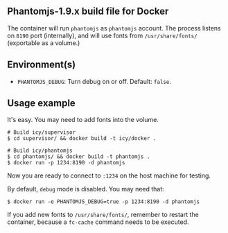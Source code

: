 ## Phantomjs-1.9.x build file for Docker

The container will run `phantomjs` as `phantomjs` account.
The process listens on `8190` port (internally), and will use
fonts from `/usr/share/fonts/` (exportable as a volume.)

## Environment(s)

* `PHANTOMJS_DEBUG`: Turn debug on or off. Default: `false`.

## Usage example

It's easy. You may need to add fonts into the volume.

    # Build icy/supervisor
    $ cd supervisor/ && docker build -t icy/docker .

    # Build icy/phantomjs
    $ cd phantomjs/ && docker build -t phantomjs .
    $ docker run -p 1234:8190 -d phantomjs

Now you are ready to connect to `:1234` on the host machine for testing.

By default, `debug` mode is disabled. You may need that:

    $ docker run -e PHANTOMJS_DEBUG=true -p 1234:8190 -d phantomjs

If you add new fonts to `/usr/share/fonts/`, remember to restart the
container, because a `fc-cache` command needs to be executed.
